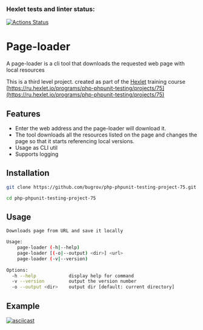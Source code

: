### Hexlet tests and linter status:
[![Actions Status](https://github.com/bugrov/php-phpunit-testing-project-75/workflows/hexlet-check/badge.svg)](https://github.com/bugrov/php-phpunit-testing-project-75/actions)

# Page-loader
A page-loader is a cli tool that downloads the requested web page with local resources

This is a third level project. created as part of the [Hexlet](https://ru.hexlet.io/) training course [https://ru.hexlet.io/programs/php-phpunit-testing/projects/75](https://ru.hexlet.io/programs/php-phpunit-testing/projects/75)

## Features

- Enter the web address and the page-loader will download it.
- The tool downloads all the resources listed on the page and changes the page so that it starts referencing local versions.
- Usage as CLI util
- Supports logging

## Installation

```bash
git clone https://github.com/bugrov/php-phpunit-testing-project-75.git

cd php-phpunit-testing-project-75
```

## Usage

```bash
Downloads page from URL and save it locally 

Usage:                                                                                                   
    page-loader (-h|--help)                                                                              
    page-loader [(-o|--output) <dir>] <url>                                                                   
    page-loader (-v|--version)                                                                           
                                                                                                         
Options:                                                                                                 
  -h --help            display help for command                                                          
  -v --version         output the version number                                                         
  -o --output <dir>    output dir [default: current directory]
```

## Example

[![asciicast](https://asciinema.org/a/xOsmDdjepD2h7E01Nit54Kh9v.svg)](https://asciinema.org/a/xOsmDdjepD2h7E01Nit54Kh9v)
